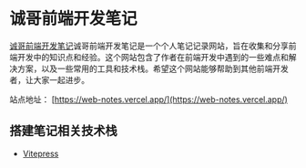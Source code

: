 # 诚哥前端开发笔记

[诚哥前端开发笔记](https://web-notes.vercel.app/)诚哥前端开发笔记是一个个人笔记记录网站，旨在收集和分享前端开发中的知识点和经验。这个网站包含了作者在前端开发中遇到的一些难点和解决方案，以及一些常用的工具和技术栈。希望这个网站能够帮助到其他前端开发者，让大家一起进步。


站点地址： [https://web-notes.vercel.app/](https://web-notes.vercel.app/)

## 搭建笔记相关技术栈
* [Vitepress](https://vitepress.dev/)


